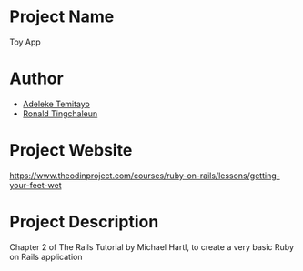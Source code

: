 # Project Name

Toy App

# Author

-   [Adeleke Temitayo](https://github.com/lekegitrepo)
-   [Ronald Tingchaleun](https://github.com/rtingchaleun)

# Project Website

https://www.theodinproject.com/courses/ruby-on-rails/lessons/getting-your-feet-wet

# Project Description

Chapter 2 of The Rails Tutorial by Michael Hartl, to create a very basic Ruby on Rails application

